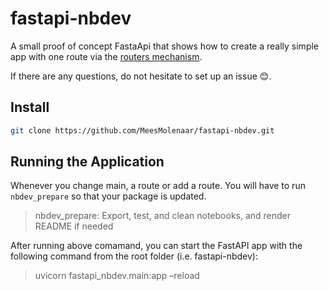 fastapi-nbdev
================

<!-- WARNING: THIS FILE WAS AUTOGENERATED! DO NOT EDIT! -->

A small proof of concept FastaApi that shows how to create a really
simple app with one route via the [routers
mechanism](https://fastapi.tiangolo.com/tutorial/bigger-applications/#apirouter).

If there are any questions, do not hesitate to set up an issue 😊.

## Install

``` sh
git clone https://github.com/MeesMolenaar/fastapi-nbdev.git
```

## Running the Application

Whenever you change main, a route or add a route. You will have to run
`nbdev_prepare` so that your package is updated.

> nbdev_prepare: Export, test, and clean notebooks, and render README if
> needed

After running above comamand, you can start the FastAPI app with the
following command from the root folder (i.e. fastapi-nbdev):

> uvicorn fastapi_nbdev.main:app –reload
